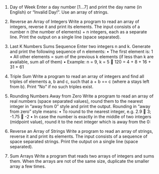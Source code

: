1.	Day of Week
Enter a day number [1…7] and print the day name (in English) or “Invalid Day!”. Use an array of strings.

2.	Reverse an Array of Integers
Write a program to read an array of integers, reverse it and print its elements. The input consists of a number n (the number of elements) + n integers, each as a separate line. Print the output on a single line (space separated).


3.	Last K Numbers Sums Sequence
Enter two integers n and k. Generate and print the following sequence of n elements:
•	The first element is: 1
•	All other elements = sum of the previous k elements (if less than k are available, sum all of them)
•	Example: n = 9, k = 5  120 = 4 + 8 + 16 + 31 + 61

4.	Triple Sum
Write a program to read an array of integers and find all triples of elements a, b and c, such that a + b == c (where a stays left from b). Print “No” if no such triples exist.

5.	Rounding Numbers Away from Zero
Write a program to read an array of real numbers (space separated values), round them to the nearest integer in “away from 0” style and print the output.
Rounding in “away from zero” style means:
•	To round to the nearest integer, e.g. 2.9  3; -1.75  -2
•	In case the number is exactly in the middle of two integers (midpoint value), round it to the next integer which is away from the 0:

6.	Reverse an Array of Strings
Write a program to read an array of strings, reverse it and print its elements. The input consists of a sequence of space separated strings. Print the output on a single line (space separated).

7.	Sum Arrays
Write a program that reads two arrays of integers and sums them. When the arrays are not of the same size, duplicate the smaller array a few times.

